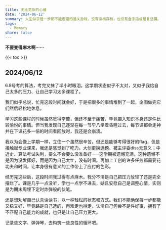 ```yaml
---
title: 无比芜杂的心绪
date: '2024-06-12'
summary: 人生似乎是一步都不能走错的通关游戏，没有读档存档，也没有金手指或是复活键。
tags:
  - Memory
share: false
---
```


**不要变得麻木啊······**

{{< toc >}}

## **2024/06/12**

6.8号考的算法，考完又抹了半小时眼泪。这学期状态似乎不太对，又似乎我给自己太多的压力、让自己学习太多课程了。

我们似乎总说，忙完这段时间就会好，于是把很多的事情堆到了一起，企图做完它们然后轻松地休息。

学习这些课程的时候虽然觉得辛苦，但还不至于痛苦，毕竟摄入知识本身还是件比较愉悦的事情。但当我发现自己逐渐在每一节早八坐着昏睡过去，每节课都会走神并在下课花多一倍的时间看回放时，我还是会崩溃。

我以为会像上学期一样，立住一个虽然很辛苦，但还是能够考得很好的flag，但是接触起专业课来，我还是感觉到了吃力。大创更换选题、被主评委diss无意义；中近史、算法考试失利，要么不会要么没准备好······这学期被遗憾充满，这种遗憾不是因为没发挥好，而是因为自己太忙，没有时间。再加上工创的许多任务都需要花功夫和时间，让本身很有意义的工作带上了应付的色彩。

经历完这些后，这段时间我过得有点麻木。我分不清是自己把压力放轻了还是完全摆烂了。课是几乎一点没听，学也一点学不进去，姑且安慰自己是调整心情，实则是为期末周埋下定时炸弹般的伏笔。

还是想劝解自己认真读读书，以一种轻松的状态和方式。我们不能确保每一步都能又稳又好，毕竟路是自己选的，再难走也得走，认清自己何尝不是件好事，拥有了不匹配自己能力的成就，也只是让自己压力更大。

记录些文字、弹弹琴，去构筑一些良性的循环吧。
